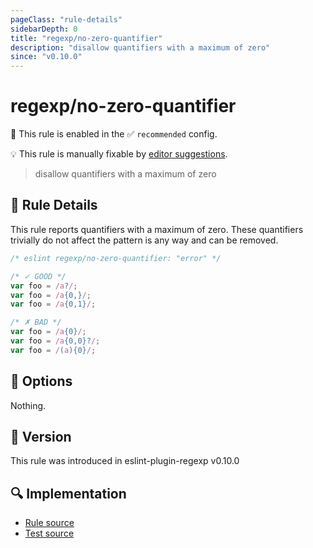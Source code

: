 ```yaml
---
pageClass: "rule-details"
sidebarDepth: 0
title: "regexp/no-zero-quantifier"
description: "disallow quantifiers with a maximum of zero"
since: "v0.10.0"
---
```

# regexp/no-zero-quantifier

💼 This rule is enabled in the ✅ `recommended` config.

💡 This rule is manually fixable by [editor suggestions](https://eslint.org/docs/developer-guide/working-with-rules#providing-suggestions).

<!-- end auto-generated rule header -->

> disallow quantifiers with a maximum of zero

## :book: Rule Details

This rule reports quantifiers with a maximum of zero. These quantifiers trivially do not affect the pattern is any way and can be removed.

<eslint-code-block>

```js
/* eslint regexp/no-zero-quantifier: "error" */

/* ✓ GOOD */
var foo = /a?/;
var foo = /a{0,}/;
var foo = /a{0,1}/;

/* ✗ BAD */
var foo = /a{0}/;
var foo = /a{0,0}?/;
var foo = /(a){0}/;
```

</eslint-code-block>

## :wrench: Options

Nothing.

## :rocket: Version

This rule was introduced in eslint-plugin-regexp v0.10.0

## :mag: Implementation

- [Rule source](https://github.com/ota-meshi/eslint-plugin-regexp/blob/master/lib/rules/no-zero-quantifier.ts)
- [Test source](https://github.com/ota-meshi/eslint-plugin-regexp/blob/master/tests/lib/rules/no-zero-quantifier.ts)
